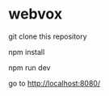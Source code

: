 # webvox

git clone this repository

npm install

npm run dev

go to [http://localhost:8080/](http://localhost:8080/)
